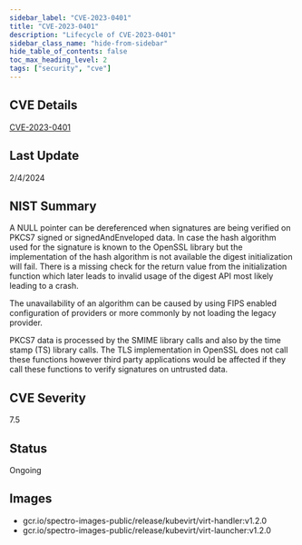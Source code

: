 ```yaml
---
sidebar_label: "CVE-2023-0401"
title: "CVE-2023-0401"
description: "Lifecycle of CVE-2023-0401"
sidebar_class_name: "hide-from-sidebar"
hide_table_of_contents: false
toc_max_heading_level: 2
tags: ["security", "cve"]
---
```


## CVE Details

[CVE-2023-0401](https://nvd.nist.gov/vuln/detail/CVE-2023-0401)

## Last Update

2/4/2024

## NIST Summary

A NULL pointer can be dereferenced when signatures are being verified on PKCS7 signed or signedAndEnveloped data. In
case the hash algorithm used for the signature is known to the OpenSSL library but the implementation of the hash
algorithm is not available the digest initialization will fail. There is a missing check for the return value from the
initialization function which later leads to invalid usage of the digest API most likely leading to a crash.

The unavailability of an algorithm can be caused by using FIPS enabled configuration of providers or more commonly by
not loading the legacy provider.

PKCS7 data is processed by the SMIME library calls and also by the time stamp (TS) library calls. The TLS implementation
in OpenSSL does not call these functions however third party applications would be affected if they call these functions
to verify signatures on untrusted data.

## CVE Severity

7.5

## Status

Ongoing

## Images

- gcr.io/spectro-images-public/release/kubevirt/virt-handler:v1.2.0
- gcr.io/spectro-images-public/release/kubevirt/virt-launcher:v1.2.0
